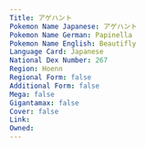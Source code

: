 ```yaml
---
﻿Title: アゲハント
Pokemon Name Japanese: アゲハント
Pokemon Name German: Papinella
Pokemon Name English: Beautifly
Language Card: Japanese
National Dex Number: 267
Region: Hoenn
Regional Form: false
Additional Form: false
Mega: false
Gigantamax: false
Cover: false
Link: 
Owned: 
---
```

